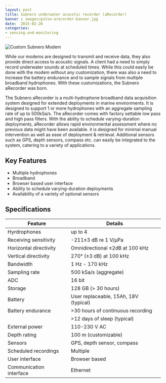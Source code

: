 ```yaml
---
layout: post
title: Subnero underwater acoustic recorder (aRecorder)
banner : images/pulse-arecorder-banner.jpg
date:  2015-02-20
categories:
- sensing-and-monitoring
---
```


![Custom Subnero Modem]({{site.baseurl}}/images/pulse-arecorder-banner.jpg)

While our modems are designed to transmit and receive data, they also provide direct access to acoustic signals. A client had a need to simply record underwater sounds at scheduled times. While this could easily be done with the modem without any customization, there was also a need to increase the battery endurance and to sample signals from multiple broadband hydrophones. With these customizations, the Subnero aRecorder was born.

The Subnero aRecorder is a multi-hydrophone broadband data acquisition system designed for extended deployments in marine environments. It is designed to support 1 or more hydrophones with an aggregate sampling rate of up to 500kSa/s. The aRecorder comes with factory settable low pass and high pass filters. With the ability to schedule varying-duration deployments, aRecorder allows rapid environmental assessment where no previous data might have been available. it is designed for minimal manual intervention as well as ease of deployment & retrieval. Additional sensors such as GPS, depth sensors, compass etc. can easily be integrated to the system, catering to a variety of applications.

## Key Features

- Multiple hydrophones
- Broadband
- Browser based user interface
- Ability to schedule varying-duration deployments
- Availability of a variety of optional sensors

## Specifications

| Feature                 | Details                              |
| ----------------------- | -------------------------------------|
| Hyrdrophones            | up to 4                              |
| Receiving sensitivity   | -211±3 dB re 1 V/μPa                 |
| Horizontal directivity  | Omnidirectional ±2dB at 100 kHz      |
| Vertical directivity    | 270° (±3 dB) at 100 kHz              |
| Bandwidth               | 1 Hz - 170 kHz                       |
| Sampling rate           | 500 kSa/s (aggregate)                |
| ADC                     | 16 bit                               |
| Storage                 | 128 GB (> 30 hours)                  |
| Battery                 | User replaceable, 15Ah, 18V (typical)|
| Battery endurance       | >30 hours of continuous recording    |
|                         | >12 days of sleep (typical)          |
| External power          | 110-230 V AC                         |
| Depth rating            | 100 m (customizable)                 |
| Sensors                 | GPS, depth sensor, compass           |
| Scheduled recordings    | Multiple                             |
| User interface          | Browser based                        |
| Communication interface | Ethernet                             |
